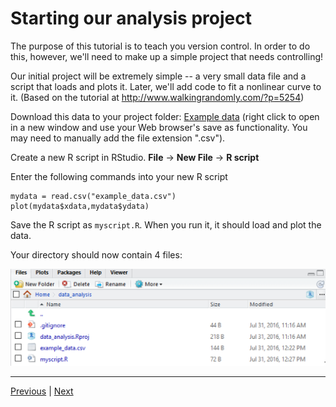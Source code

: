 # Starting our analysis project

The purpose of this tutorial is to teach you version control. In order to do this, however, we'll need to make up a simple project that needs controlling!

Our initial project will be extremely simple -- a very small data file and a script that loads and plots it. Later, we'll add code to fit a nonlinear curve to it. (Based on the tutorial at http://www.walkingrandomly.com/?p=5254)

Download this data to your project folder: [Example data](https://raw.githubusercontent.com/RSE-Sheffield/Code_cafe/master/example_data.csv) (right click to open in a new window and use your Web browser's save as functionality. You may need to manually add the file extension ".csv").

Create a new R script in RStudio. **File** -> **New File** -> **R script**

Enter the following commands into your new R script

```
mydata = read.csv("example_data.csv")
plot(mydata$xdata,mydata$ydata)
```

Save the R script as `myscript.R`. When you run it, it should load and plot the data.

Your directory should now contain 4 files:

![](./assets/file_list.png)  

***

[Previous](./rstudio_project.md) | [Next](./version_control.md)
